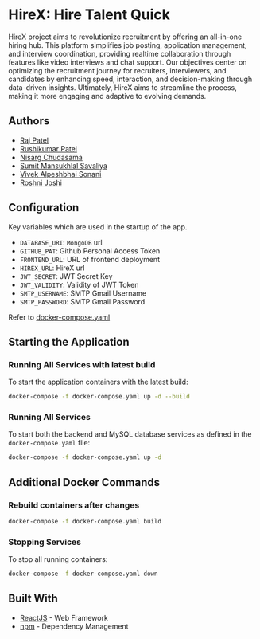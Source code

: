 # HireX: Hire Talent Quick
HireX project aims to revolutionize recruitment by offering an all-in-one hiring hub. This platform
simplifies job posting, application management, and interview coordination, providing realtime collaboration through features like video interviews and chat support. Our objectives
center on optimizing the recruitment journey for recruiters, interviewers, and candidates by
enhancing speed, interaction, and decision-making through data-driven insights. Ultimately,
HireX aims to streamline the process, making it more engaging and adaptive to evolving
demands.

## Authors

* [Raj Patel](r.patel@dal.ca)
* [Rushikumar Patel](rs525735@dal.ca)
* [Nisarg Chudasama](ns458128@dal.ca)
* [Sumit Mansukhlal Savaliya](sm572004@dal.ca)
* [Vivek Alpeshbhai Sonani](viveksonani@dal.ca)
* [Roshni Joshi](rs888392@dal.ca)

## Configuration

Key variables which are used in the startup of the app. 
- `DATABASE_URI`: `MongoDB` url
- `GITHUB_PAT`: Github Personal Access Token
- `FRONTEND_URL`: URL of frontend deployment
- `HIREX_URL`: HireX url
- `JWT_SECRET`: JWT Secret Key
- `JWT_VALIDITY`: Validity of JWT Token
- `SMTP_USERNAME`: SMTP Gmail Username
- `SMTP_PASSWORD`: SMTP Gmail Password

Refer to [docker-compose.yaml](./docker-compose.yaml)

## Starting the Application

### Running All Services with latest build
To start the application containers with the latest build:

```bash
docker-compose -f docker-compose.yaml up -d --build
```

### Running All Services

To start both the backend and MySQL database services as defined in the `docker-compose.yaml` file:

```bash
docker-compose -f docker-compose.yaml up -d
```

## Additional Docker Commands

### Rebuild containers after changes
```bash
docker-compose -f docker-compose.yaml build
```
### Stopping Services
To stop all running containers:
```bash
docker-compose -f docker-compose.yaml down
```


## Built With

* [ReactJS](https://legacy.reactjs.org/docs/getting-started.html/) - Web Framework
* [npm](https://docs.npmjs.com//) - Dependency Management

